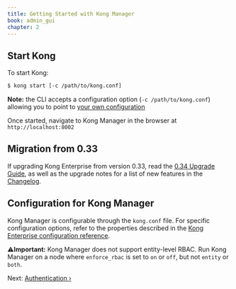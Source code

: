 ```yaml
---
title: Getting Started with Kong Manager
book: admin_gui
chapter: 2
---
```


## Start Kong

To start Kong:

```bash
$ kong start [-c /path/to/kong.conf]
```

**Note:** the CLI accepts a configuration option (`-c /path/to/kong.conf`)
allowing you to point to [your own configuration](/enterprise/{{page.kong_version}}/property-reference/#configuration-loading)

Once started, navigate to Kong Manager in the browser at `http://localhost:8002`

## Migration from 0.33

If upgrading Kong Enterprise from version 0.33, read the 
[0.34 Upgrade Guide](/enterprise/{{page.kong_version}}/deployment-guide/#upgrading-to-034), 
as well as the upgrade notes for a list of new features in the 
[Changelog](/gateway/changelog/#034). 

## Configuration for Kong Manager

Kong Manager is configurable through the `kong.conf` file. For specific configuration options, refer to the properties described in the [Kong Enterprise configuration reference](/enterprise/{{page.kong_version}}/property-reference).

⚠️**Important:**
Kong Manager does not support entity-level RBAC. Run Kong Manager on a node
where `enforce_rbac` is set to `on` or `off`, but not `entity` or `both`.

Next: [Authentication &rsaquo;]({{page.book.next}})
